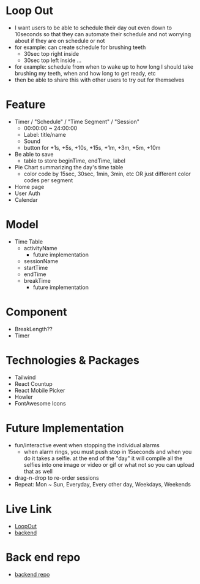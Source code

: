 # Loop Out
- I want users to be able to schedule their day out even down to 10seconds so that they can automate their schedule and not worrying about if they are on schedule or not
- for example: can create schedule for brushing teeth
    - 30sec top right inside
    - 30sec top left inside
    ...
- for example: schedule from when to wake up to how long I should take brushing my teeth, when and how long to get ready, etc
- then be able to share this with other users to try out for themselves

# Feature
- Timer / "Schedule" / "Time Segment" / "Session"
    - 00:00:00 ~ 24:00:00
    - Label: title/name
    - Sound
    - button for +1s, +5s, +10s, +15s, +1m, +3m, +5m, +10m
- Be able to save
    - table to store beginTime, endTime, label
- Pie Chart summarizing the day's time table
    - color code by 15sec, 30sec, 1min, 3min, etc
       OR
      just different color codes per segment
- Home page
- User Auth
- Calendar

# Model
- Time Table
    - activityName
        - future implementation
    - sessionName
    - startTime
    - endTime
    - breakTime
        - future implementation

# Component
- BreakLength??
- Timer

# Technologies & Packages
- Tailwind
- React Countup
- React Mobile Picker
- Howler
- FontAwesome Icons

# Future Implementation
- fun/interactive event when stopping the individual alarms
    - when alarm rings, you must push stop in 15seconds and when you do it takes a selfie. at the end of the "day" it will compile all the selfies into one image or video or gif or what not so you can upload that as well
- drag-n-drop to re-order sessions
- Repeat: Mon ~ Sun, Everyday, Every other day, Weekdays, Weekends

# Live Link
- [LoopOut](https://loopout.herokuapp.com/)
- [backend](https://loopout-backend.herokuapp.com/)

# Back end repo
- [backend repo](https://github.com/aromjhee/loopout-backend)